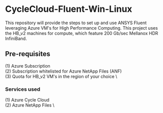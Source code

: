 # CycleCloud-Fluent-Win-Linux

This repository will provide the steps to set up and use ANSYS Fluent leveraging Azure VM's for High Performance Computing. This project uses the HB_v2 machines for compute, which feature 200 Gb/sec Mellanox HDR InfiniBand. 

## Pre-requisites

(1) Azure Subscription \
(2) Subscription whitelisted for Azure NetApp Files (ANF) \
(3) Quota for HB_v2 VM's in the region of your choice \

### Services used
(1) Azure Cycle Cloud \
(2) Azure NetApp Files \
